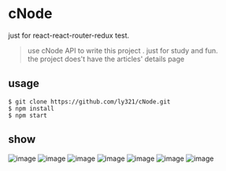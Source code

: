 # cNode
just for react-react-router-redux test.  
>use cNode API to write this project . just for study and fun.  
>the project does't have the articles' details page

## usage
```
$ git clone https://github.com/ly321/cNode.git
$ npm install
$ npm start
```
## show
![image](http://om1hdlq49.bkt.clouddn.com/cNode01.png)
![image](http://om1hdlq49.bkt.clouddn.com/cNode02.png)
![image](http://om1hdlq49.bkt.clouddn.com/cNode03.png)
![image](http://om1hdlq49.bkt.clouddn.com/cNode04.png)
![image](http://om1hdlq49.bkt.clouddn.com/cNode05.png)
![image](http://om1hdlq49.bkt.clouddn.com/cNode06.png)
![image](http://om1hdlq49.bkt.clouddn.com/cNode07.png)
